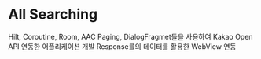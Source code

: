 # All Searching

Hilt, Coroutine, Room, AAC Paging, DialogFragmet들을 사용하여 Kakao Open API 연동한 어플리케이션 개발 
Response를의 데이터를 활용한 WebView 연동

